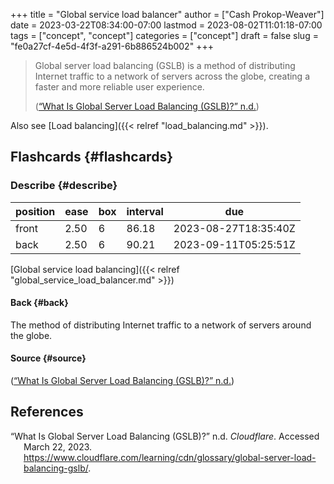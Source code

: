 +++
title = "Global service load balancer"
author = ["Cash Prokop-Weaver"]
date = 2023-03-22T08:34:00-07:00
lastmod = 2023-08-02T11:01:18-07:00
tags = ["concept", "concept"]
categories = ["concept"]
draft = false
slug = "fe0a27cf-4e5d-4f3f-a291-6b886524b002"
+++

> Global server load balancing (GSLB) is a method of distributing Internet traffic to a network of servers across the globe, creating a faster and more reliable user experience.
>
> (<a href="#citeproc_bib_item_1">“What Is Global Server Load Balancing (GSLB)?” n.d.</a>)

Also see [Load balancing]({{< relref "load_balancing.md" >}}).


## Flashcards {#flashcards}


### Describe {#describe}

| position | ease | box | interval | due                  |
|----------|------|-----|----------|----------------------|
| front    | 2.50 | 6   | 86.18    | 2023-08-27T18:35:40Z |
| back     | 2.50 | 6   | 90.21    | 2023-09-11T05:25:51Z |

[Global service load balancing]({{< relref "global_service_load_balancer.md" >}})


#### Back {#back}

The method of distributing Internet traffic to a network of servers around the globe.


#### Source {#source}

(<a href="#citeproc_bib_item_1">“What Is Global Server Load Balancing (GSLB)?” n.d.</a>)

## References

<style>.csl-entry{text-indent: -1.5em; margin-left: 1.5em;}</style><div class="csl-bib-body">
  <div class="csl-entry"><a id="citeproc_bib_item_1"></a>“What Is Global Server Load Balancing (GSLB)?” n.d. <i>Cloudflare</i>. Accessed March 22, 2023. <a href="https://www.cloudflare.com/learning/cdn/glossary/global-server-load-balancing-gslb/">https://www.cloudflare.com/learning/cdn/glossary/global-server-load-balancing-gslb/</a>.</div>
</div>
